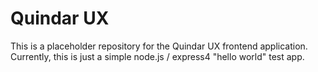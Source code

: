 # Quindar UX

This is a placeholder repository for the Quindar UX frontend application. 
Currently, this is just a simple node.js / express4 "hello world" test app.

